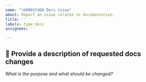 ```yaml
---
name: "\U0001F4DA Docs issue"
about: Report an issue related to documentation.
title: ''
labels: type:docs
assignees: ''

---
```


## 📝 Provide a description of requested docs changes

*What is the purpose and what should be changed?*

